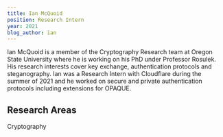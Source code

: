 ```yaml
---
title: Ian McQuoid
position: Research Intern
year: 2021
blog_author: ian
---
```

Ian McQuoid is a member of the Cryptography Research team at Oregon State University where he is working on his PhD under Professor Rosulek.
His research interests cover key exchange, authentication protocols and steganography. Ian was a Research Intern with Cloudflare during the summer of 2021 and he worked on secure and private authentication protocols including extensions for OPAQUE.

## Research Areas
Cryptography


